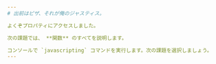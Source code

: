 ```yaml
---
# 出前はピザ、それが俺のジャスティス。

よくぞプロパティにアクセスしました。

次の課題では、 **関数** のすべてを説明します。

コンソールで `javascripting` コマンドを実行します。次の課題を選択しましょう。
---
```

